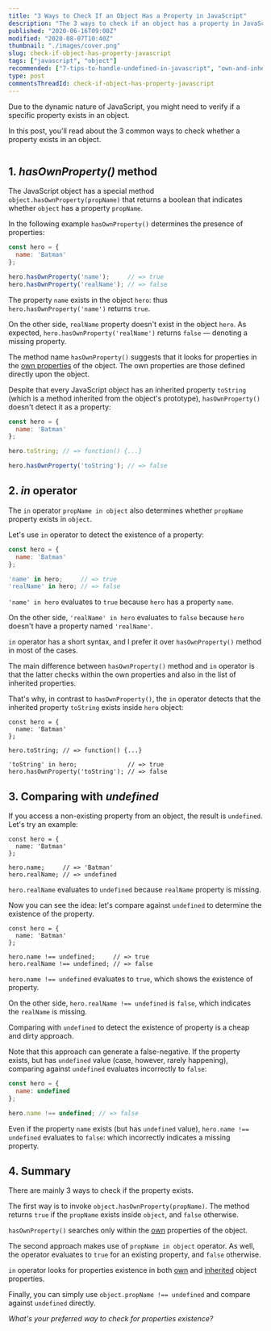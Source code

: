 ```yaml
---
title: "3 Ways to Check If an Object Has a Property in JavaScript"
description: "The 3 ways to check if an object has a property in JavaScript: hasOwnProperty() method, in operator, comparing with undefined."
published: "2020-06-16T09:00Z"
modified: "2020-08-07T10:40Z"
thumbnail: "./images/cover.png"
slug: check-if-object-has-property-javascript
tags: ["javascript", "object"]
recommended: ["7-tips-to-handle-undefined-in-javascript", "own-and-inherited-properties-in-javascript"]
type: post
commentsThreadId: check-if-object-has-property-javascript
---
```


Due to the dynamic nature of JavaScript, you might need to verify if a specific property exists in an object.  

In this post, you'll read about the 3 common ways to check whether a property exists in an object.

```toc
```

## 1. *hasOwnProperty()* method

The JavaScript object has a special method `object.hasOwnProperty(propName)` that returns a boolean that indicates whether `object` has a property `propName`. 

In the following example `hasOwnProperty()` determines the presence of properties:

```javascript
const hero = {
  name: 'Batman'
};

hero.hasOwnProperty('name');     // => true
hero.hasOwnProperty('realName'); // => false
```

The property `name` exists in the object `hero`: thus `hero.hasOwnProperty('name')` returns `true`.  

On the other side, `realName` property doesn't exist in the object `hero`. As expected, `hero.hasOwnProperty('realName')` returns `false` &mdash; denoting a missing property.  

The method name `hasOwnProperty()` suggests that it looks for properties in the [own properties](/own-and-inherited-properties-in-javascript/#1-own-properties) of the object. The own properties are those defined directly upon the object.  

Despite that every JavaScript object has an inherited property `toString` (which is a method inherited from the object's prototype), `hasOwnProperty()` doesn't detect it as a property:

```javascript
const hero = {
  name: 'Batman'
};

hero.toString; // => function() {...}

hero.hasOwnProperty('toString'); // => false
```

## 2. *in* operator

The `in` operator `propName in object` also determines whether `propName` property exists in `object`.  

Let's use `in` operator to detect the existence of a property:

```javascript
const hero = {
  name: 'Batman'
};

'name' in hero;     // => true
'realName' in hero; // => false
```

`'name' in hero` evaluates to `true` because `hero` has a property `name`. 

On the other side, `'realName' in hero` evaluates to `false` because `hero` doesn't have a property named `'realName'`.  

`in` operator has a short syntax, and I prefer it over `hasOwnProperty()` method in most of the cases.  

The main difference between `hasOwnProperty()` method and `in` operator is that the latter checks within the own properties and also in the list of inherited properties.  

That's why, in contrast to `hasOwnProperty()`, the `in` operator detects that the inherited property `toString` exists inside `hero` object:

```javascript{7-8}
const hero = {
  name: 'Batman'
};

hero.toString; // => function() {...}

'toString' in hero;              // => true
hero.hasOwnProperty('toString'); // => false
```

## 3. Comparing with *undefined*

If you access a non-existing property from an object, the result is `undefined`. Let's try an example:

```javascript{6}
const hero = {
  name: 'Batman'
};

hero.name;     // => 'Batman'
hero.realName; // => undefined
```

`hero.realName` evaluates to `undefined` because `realName` property is missing.  

Now you can see the idea: let's compare against `undefined` to determine the existence of the property.  

```javascript{6}
const hero = {
  name: 'Batman'
};

hero.name !== undefined;     // => true
hero.realName !== undefined; // => false
```

`hero.name !== undefined` evaluates to `true`, which shows the existence of property. 

On the other side, `hero.realName !== undefined` is `false`, which indicates the `realName` is missing.  

Comparing with `undefined` to detect the existence of property is a cheap and dirty approach. 

Note that this approach can generate a false-negative. If the property exists, but has `undefined` value (case, however, rarely happening), comparing against `undefined` evaluates incorrectly to `false`:

```javascript
const hero = {
  name: undefined
};

hero.name !== undefined; // => false
```

Even if the property `name` exists (but has `undefined` value), `hero.name !== undefined` evaluates to `false`: which incorrectly indicates a missing property.  

## 4. Summary

There are mainly 3 ways to check if the property exists.  

The first way is to invoke `object.hasOwnProperty(propName)`. The method returns `true` if the `propName` exists inside `object`, and `false` otherwise.  

`hasOwnProperty()` searches only within the [own](/own-and-inherited-properties-in-javascript/#1-own-properties) properties of the object.  

The second approach makes use of `propName in object` operator. As well, the operator evaluates to `true` for an existing property, and `false` otherwise.  

`in` operator looks for properties existence in both [own](/own-and-inherited-properties-in-javascript/#1-own-properties) and [inherited](/own-and-inherited-properties-in-javascript/#2-inherited-properties) object properties.  

Finally, you can simply use `object.propName !== undefined` and compare against `undefined` directly.  

*What's your preferred way to check for properties existence?*